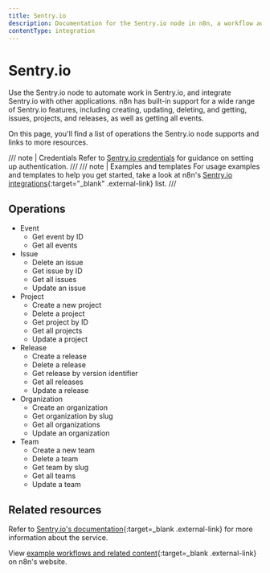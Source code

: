 ```yaml
---
title: Sentry.io
description: Documentation for the Sentry.io node in n8n, a workflow automation platform. Includes details of operations and configuration, and links to examples and credentials information.
contentType: integration
---
```


# Sentry.io

Use the Sentry.io node to automate work in Sentry.io, and integrate Sentry.io with other applications. n8n has built-in support for a wide range of Sentry.io features, including creating, updating, deleting, and getting, issues, projects, and releases, as well as getting all events.

On this page, you'll find a list of operations the Sentry.io node supports and links to more resources.

/// note | Credentials
Refer to [Sentry.io credentials](/integrations/builtin/credentials/sentryio/) for guidance on setting up authentication. 
///
/// note | Examples and templates
For usage examples and templates to help you get started, take a look at n8n's [Sentry.io integrations](https://n8n.io/integrations/sentryio/){:target="_blank" .external-link} list.
///

## Operations

* Event
    * Get event by ID
    * Get all events
* Issue
    * Delete an issue
    * Get issue by ID
    * Get all issues
    * Update an issue
* Project
    * Create a new project
    * Delete a project
    * Get project by ID
    * Get all projects
    * Update a project
* Release
    * Create a release
    * Delete a release
    * Get release by version identifier
    * Get all releases
    * Update a release
* Organization
    * Create an organization
    * Get organization by slug
    * Get all organizations
    * Update an organization
* Team
    * Create a new team
    * Delete a team
    * Get team by slug
    * Get all teams
    * Update a team

## Related resources


Refer to [Sentry.io's documentation](https://docs.sentry.io/api/){:target=_blank .external-link} for more information about the service.
	
View [example workflows and related content](https://n8n.io/integrations/sentryio/){:target=_blank .external-link} on n8n's website.

